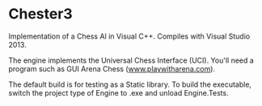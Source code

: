 # Chester3
Implementation of a Chess AI in Visual C++. Compiles with Visual Studio 2013.

The engine implements the Universal Chess Interface (UCI). You'll need a program such as GUI Arena Chess (www.playwitharena.com).

The default build is for testing as a Static library. To build the executable, switch the project type of Engine to .exe and unload Engine.Tests.
